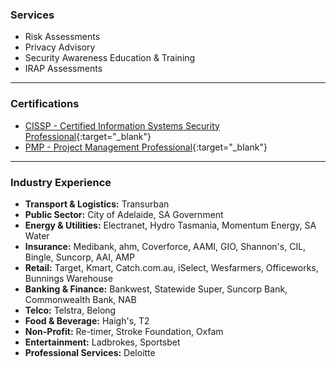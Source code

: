 ### Services
- Risk Assessments
- Privacy Advisory
- Security Awareness Education & Training
- IRAP Assessments

---

### Certifications

- [CISSP - Certified Information Systems Security Professional](https://www.credly.com/badges/c2f7130d-ea40-4cc8-b943-0a549be598cc){:target="_blank"}
- [PMP - Project Management Professional](https://www.credly.com/badges/40189b5d-566e-41fa-b6b6-9b431b3da75a){:target="_blank"}

---

### Industry Experience

- **Transport & Logistics:** Transurban
- **Public Sector:** City of Adelaide, SA Government
- **Energy & Utilities:** Electranet, Hydro Tasmania, Momentum Energy, SA Water
- **Insurance:** Medibank, ahm, Coverforce, AAMI, GIO, Shannon's, CIL, Bingle, Suncorp, AAI, AMP
- **Retail:** Target, Kmart, Catch.com.au, iSelect, Wesfarmers, Officeworks, Bunnings Warehouse
- **Banking & Finance:** Bankwest, Statewide Super, Suncorp Bank, Commonwealth Bank, NAB
- **Telco:** Telstra, Belong
- **Food & Beverage:** Haigh's, T2
- **Non-Profit:** Re-timer, Stroke Foundation, Oxfam
- **Entertainment:** Ladbrokes, Sportsbet
- **Professional Services:** Deloitte

